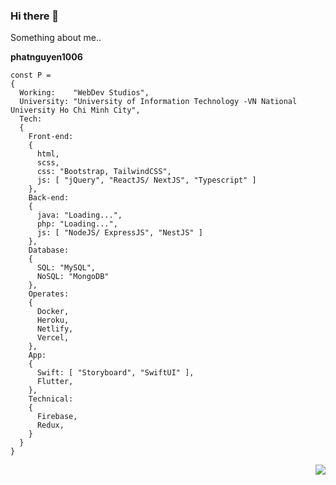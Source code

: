 ### Hi there 👋

Something about me..

**phatnguyen1006**
```script
const P =
{
  Working:    "WebDev Studios",
  University: "University of Information Technology -VN National University Ho Chi Minh City",
  Tech:
  {
    Front-end:
    {
      html,
      scss,
      css: "Bootstrap, TailwindCSS",
      js: [ "jQuery", "ReactJS/ NextJS", "Typescript" ]
    },
    Back-end:
    {
      java: "Loading...",
      php: "Loading...",
      js: [ "NodeJS/ ExpressJS", "NestJS" ]
    },
    Database:
    {
      SQL: "MySQL",
      NoSQL: "MongoDB"
    },
    Operates:
    {
      Docker,
      Heroku,
      Netlify,
      Vercel,
    },
    App:
    {
      Swift: [ "Storyboard", "SwiftUI" ],
      Flutter,
    },
    Technical:
    {
      Firebase,
      Redux,
    }
  }
}
```
<a href="https://www.facebook.com/tsone.ylov">
  <img align="right" src="https://github-readme-stats.vercel.app/api/top-langs/?username=anuraghazra&layout=compact&theme=tokyonight" />  
</a>
